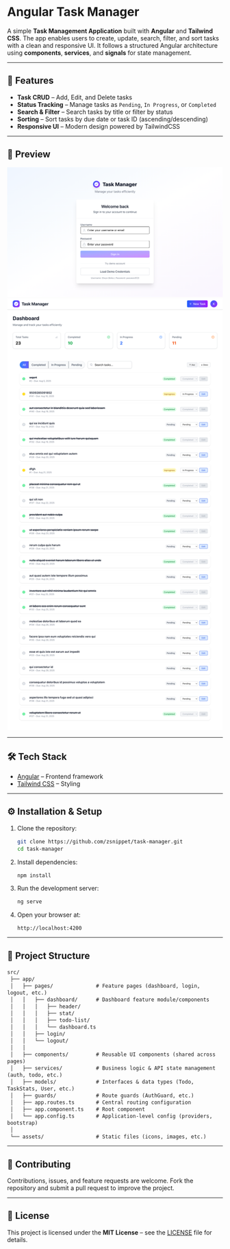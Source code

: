 # Angular Task Manager

A simple **Task Management Application** built with **Angular** and **Tailwind CSS**.
The app enables users to create, update, search, filter, and sort tasks with a clean and responsive UI.
It follows a structured Angular architecture using **components**, **services**, and **signals** for state management.

---

## 🚀 Features

* **Task CRUD** – Add, Edit, and Delete tasks
* **Status Tracking** – Manage tasks as `Pending`, `In Progress`, or `Completed`
* **Search & Filter** – Search tasks by title or filter by status
* **Sorting** – Sort tasks by due date or task ID (ascending/descending)
* **Responsive UI** – Modern design powered by TailwindCSS

---

## 📸 Preview

![Login Page Screenshot](./public/login.png)
![App Screenshot](./public/dashboard.png)

---

## 🛠️ Tech Stack

* [Angular](https://angular.dev/) – Frontend framework
* [Tailwind CSS](https://tailwindcss.com/) – Styling
---

## ⚙️ Installation & Setup

1. Clone the repository:

   ```bash
   git clone https://github.com/zsnippet/task-manager.git
   cd task-manager
   ```

2. Install dependencies:

   ```bash
   npm install
   ```

3. Run the development server:

   ```bash
   ng serve
   ```

4. Open your browser at:

   ```
   http://localhost:4200
   ```

---

## 📂 Project Structure

```
src/
 ├── app/
 │   ├── pages/              # Feature pages (dashboard, login, logout, etc.)
 │   │   ├── dashboard/      # Dashboard feature module/components
 │   │   │   ├── header/     
 │   │   │   ├── stat/       
 │   │   │   ├── todo-list/  
 │   │   │   └── dashboard.ts
 │   │   ├── login/          
 │   │   └── logout/         
 │   │
 │   ├── components/         # Reusable UI components (shared across pages)
 │   ├── services/           # Business logic & API state management (auth, todo, etc.)
 │   ├── models/             # Interfaces & data types (Todo, TaskStats, User, etc.)
 │   ├── guards/             # Route guards (AuthGuard, etc.)
 │   ├── app.routes.ts       # Central routing configuration
 │   ├── app.component.ts    # Root component
 │   └── app.config.ts       # Application-level config (providers, bootstrap)
 │
 └── assets/                 # Static files (icons, images, etc.)
```
---

## 🤝 Contributing

Contributions, issues, and feature requests are welcome.
Fork the repository and submit a pull request to improve the project.

---

## 📜 License

This project is licensed under the **MIT License** – see the [LICENSE](./LICENSE) file for details.